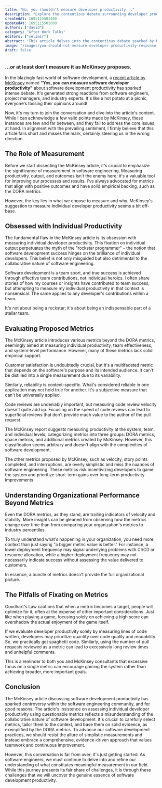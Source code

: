 ```yaml
---
title: "No, you shouldn't measure developer productivity..."
description: "Explore the contentious debate surrounding developer productivity measurement ignited by McKinsey's recent article. Discover why focusing on individual metrics hinders software engineering teams."
createdAt: 1695115503000
updatedAt: 1695115503000
authors: ["david"]
category: "After Work Talks"
editors: ["velimir"]
abstract: "This article delves into the contentious debate sparked by McKinsey's recent publication on measuring developer productivity in the dynamic realm of software development. While acknowledging the importance of metrics in optimizing software engineering processes, the article critiques McKinsey's emphasis on individual productivity metrics and their potential pitfalls. It highlights the collaborative nature of software development and the limitations of simplistic metrics while advocating for a more comprehensive, evidence-driven approach to evaluation. As the discussion continues, software engineers are encouraged to explore meaningful measurement practices that foster teamwork and continuous improvement in this ever-evolving field."
image: "/images/you-should-not-measure-developer-productivity-response-to-mckinsey.png"
draft: false
---
```


### ...or at least don't measure it as McKinsey proposes.

In the blazingly fast world of software development, a [recent article by McKinsey](https://www.mckinsey.com/industries/technology-media-and-telecommunications/our-insights/yes-you-can-measure-software-developer-productivity) named **"Yes, you can measure software developer productivity"** about software development productivity has sparked intense debate. It's generated strong reactions from software engineers, project managers, and industry experts. It's like a hot potato at a picnic, everyone's tossing their opinions around!  

Now, it's my turn to join the conversation and dive into the article's content. While I can acknowledge a few valid points made by McKinsey, these instances are few and far between, and they fail to address the core issues at hand. In alignment with the prevailing sentiment, I firmly believe that this article falls short and misses the mark, certainly steering us in the wrong direction.

## The Role of Measurement

Before we start dissecting the McKinsey article, it's crucial to emphasize the significance of measurement in software engineering. Measuring productivity, output, and outcomes isn't the enemy here; it's a valuable tool for improving our processes and results.  I've always advocated for metrics that align with positive outcomes and have solid empirical backing, such as the DORA metrics.

However, the key lies in what we choose to measure and why. McKinsey's suggestion to measure individual developer productivity seems a bit off-base.

## Obsessed with Individual Productivity

The fundamental flaw in the McKinsey article is its obsession with measuring individual developer productivity. This fixation on individual output perpetuates the myth of the "rockstar programmer" – the notion that software development success hinges on the brilliance of individual developers. This belief is not only misguided but also detrimental to the collaborative nature of software engineering.

Software development is a team sport, and true success is achieved through effective team contributions, not individual heroics. I often share stories of how my courses or insights have contributed to team success, but attempting to measure my individual productivity in that context is nonsensical. The same applies to any developer's contributions within a team.

It's not about being a rockstar; it's about being an indispensable part of a stellar team.

## Evaluating Proposed Metrics

The McKinsey article introduces various metrics beyond the DORA metrics, seemingly aimed at measuring individual productivity, team effectiveness, and system-level performance. However, many of these metrics lack solid empirical support.

Customer satisfaction is undoubtedly crucial, but it's a multifaceted metric that depends on the software's purpose and its intended audience. It can't be distilled into a single measurement due to its variability.

Similarly, reliability is context-specific. What's considered reliable in one application may not hold true for another. It's a subjective measure that can't be universally applied.

Code reviews are undeniably important, but measuring code review velocity doesn't quite add up. Focusing on the speed of code reviews can lead to superficial reviews that don't provide much value to the author of the pull request.

The McKinsey report suggests measuring productivity at the system, team, and individual levels, categorizing metrics into three groups: DORA metrics, space metrics, and additional metrics created by McKinsey. However, this classification seems arbitrary and doesn't align with the complexities of software development.

The other metrics proposed by McKinsey, such as velocity, story points completed, and interruptions, are overly simplistic and miss the nuances of software engineering. These metrics risk incentivizing developers to game the system and prioritize short-term gains over long-term productivity improvements.

## Understanding Organizational Performance Beyond Metrics

Even the DORA metrics, as they stand, are trailing indicators of velocity and stability. More insights can be gleaned from observing how the metrics change over time than from comparing your organization's metrics to industry percentiles.

To truly understand what's happening in your organization, you need more context than just saying "a bigger metric value is better." For instance, a lower deployment frequency may signal underlying problems with CI/CD or resource allocation, while a higher deployment frequency may not necessarily indicate success without assessing the value delivered to customers.

In essence, a bundle of metrics doesn't provide the full organizational picture.

## The Pitfalls of Fixating on Metrics

Goodhart's Law cautions that when a metric becomes a target, people will optimize for it, often at the expense of other important considerations. Just like when playing a game, focusing solely on achieving a high score can overshadow the actual enjoyment of the game itself.

If we evaluate developer productivity solely by measuring lines of code written, developers may prioritize quantity over code quality and readability. So, we practically get spaghetti code. Similarly, using the number of pull requests reviewed as a metric can lead to excessively long review times and unhelpful comments.

This is a reminder to both you and McKinsey consultants that excessive focus on a single metric can encourage gaming the system rather than achieving broader, more important goals.

## Conclusion

The McKinsey article discussing software development productivity has sparked controversy within the software engineering community, and for good reasons. The article's insistence on assessing individual developer productivity using questionable metrics reflects a misunderstanding of the collaborative nature of software development. It's crucial to carefully select metrics, tailor them to the context, and base them on solid evidence, as exemplified by the DORA metrics. To advance our software development practices, we should resist the allure of simplistic measurements and instead embrace a comprehensive, evidence-driven approach that values teamwork and continuous improvement.

However, this conversation is far from over; it's just getting started. As software engineers, we must continue to delve into and refine our understanding of what constitutes meaningful measurement in our field. While this journey presents its fair share of challenges, it is through these challenges that we will uncover the genuine essence of software development productivity.
